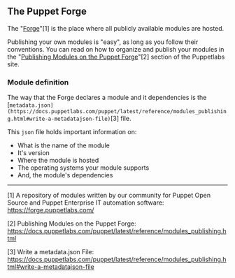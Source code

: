 ## The Puppet Forge

The "[Forge](https://forge.puppetlabs.com/)"[1] is the place where all publicly available modules are hosted.

Publishing your own modules is "easy", as long as you follow their conventions. You can read on how to organize and publish your modules in the "[Publishing Modules on the Puppet Forge](https://docs.puppetlabs.com/puppet/latest/reference/modules_publishing.html)"[2] section of the Puppetlabs site.

### Module definition

The way that the Forge declares a module and it dependencies is the [`metadata.json](https://docs.puppetlabs.com/puppet/latest/reference/modules_publishing.html#write-a-metadatajson-file)`[3] file. 

This `json` file holds important information on:
* What is the name of the module
* It's version
* Where the module is hosted
* The operating systems your module supports
* And, the module's dependencies





---

[1] A repository of modules written by our community for Puppet Open Source and Puppet Enterprise IT automation software:  https://forge.puppetlabs.com/

[2] Publishing Modules on the Puppet Forge: https://docs.puppetlabs.com/puppet/latest/reference/modules_publishing.html

[3] Write a metadata.json File: https://docs.puppetlabs.com/puppet/latest/reference/modules_publishing.html#write-a-metadatajson-file
